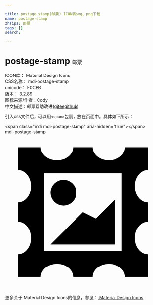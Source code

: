 ```yaml
---

title: postage stamp(邮票) ICON转svg、png下载
name: postage-stamp
zhTips: 邮票
tags: []
search: 

---
```


# postage-stamp  <small style="font-size: 60%;font-weight: 100">邮票</small>


<div class="detail-page">
<p>
<span>
ICON库：
<span class="badge-secondary badge">Material Design Icons</span> 
</span>
<br/>
<span>
CSS名称：
<span class="badge-secondary badge">mdi-postage-stamp</span> 
</span>
<br/>
<span>
unicode：
<span class="badge-secondary badge">F0CBB</span> 
<copy-btn content='F0CBB' btn-title=""></copy-btn>
<copy-btn :content='String.fromCodePoint(parseInt("F0CBB", 16))' btn-title="复制U"></copy-btn>
</span>
<br/>
<span>
版本：
<span class="badge-secondary badge">3.2.89</span> 
</span>
<br/>
<span>图标来源/作者：<span class="badge-light badge">Cody</span></span> 
<br/>
<span class="zh-detail">中文描述：<span class="badge-primary badge">邮票</span><span class="help-link"><span>帮助改进</span>(<a href="https://gitee.com/liuwave/icon-helper/edit/master/json/material/postage-stamp.json" target="_blank" rel="noopener noreferrer">gitee</a><a href="https://github.com/liuwave/icon-helper/edit/master/json/material/postage-stamp.json" target="_blank" rel="noopener noreferrer">github</a></span>)</span><br/>
</p>
</div>
<div class="alert alert-dark">
  <i class="mdi mdi-postage-stamp mdi-48px"></i>
  <i class="mdi mdi-postage-stamp mdi-36px"></i>
  <i class="mdi mdi-postage-stamp mdi-24px"></i>
  <i class="mdi mdi-postage-stamp mdi-18px"></i>
</div>
<div>
  <p>引入css文件后，可以用<code>&lt;span&gt;</code>包裹，放在页面中。具体如下所示：    
  </p>
  <div class="alert alert-primary" style="font-size: 14px">
    &lt;span class="mdi mdi-postage-stamp" aria-hidden="true"&gt;&lt;/span&gt;
    <copy-btn content='<span class="mdi mdi-postage-stamp" aria-hidden="true"></span>'></copy-btn>
  </div>
  <div class="alert alert-secondary">
    <i class="mdi mdi-postage-stamp"
    style="font-size: 24px"
    aria-hidden="true"></i> mdi-postage-stamp
    <copy-btn content="mdi-postage-stamp" btn-title="复制图标名称"></copy-btn>
  </div>
</div>
<div id="svg" class="svg-wrap">
<svg xmlns="http://www.w3.org/2000/svg" viewBox="0 0 24 24"><path d="M2,2V5.5C3.1,5.5 4,6.62 4,8C4,9.38 3.1,10.5 2,10.5V13.5C3.1,13.5 4,14.62 4,16C4,17.38 3.1,18.5 2,18.5V22H5.5C5.5,20.9 6.62,20 8,20C9.38,20 10.5,20.9 10.5,22H13.5C13.5,20.9 14.62,20 16,20C17.38,20 18.5,20.9 18.5,22H22V18.5C20.9,18.5 20,17.38 20,16V16C20,14.62 20.9,13.5 22,13.5V10.5C20.9,10.5 20,9.38 20,8V8C20,6.62 20.9,5.5 22,5.5V2H18.5C18.5,3.1 17.38,4 16,4C14.62,4 13.5,3.1 13.5,2H10.5C10.5,3.1 9.38,4 8,4C6.62,4 5.5,3.1 5.5,2H2M6,6H18V18H6V6M9,7A2,2 0 0,0 7,9A2,2 0 0,0 9,11A2,2 0 0,0 11,9A2,2 0 0,0 9,7M17,10L14,13L12,12L7,17H17V10Z" /></svg>
</div>
<detail full-name='mdi-postage-stamp'></detail>
    
<div><p>更多关于 Material Design Icons的信息，参见：<a target="_blank" href="https://iconhelper.cn/material.html"> Material Design Icons</a>
</p></div>
